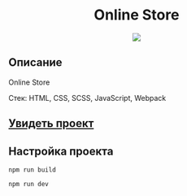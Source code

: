 <h1 align="center">Online Store</h1>
<p align="center">
  <img src="https://img.shields.io/badge/made%20by-opv1-blue.svg">
</p>

## Описание

Online Store

Стек: HTML, CSS, SCSS, JavaScript, Webpack

## [Увидеть проект](https://opv1.github.io/store-app-gb/)

## Настройка проекта

```
npm run build
```

```
npm run dev
```
